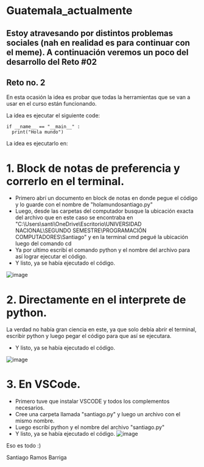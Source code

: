 # Guatemala_actualmente
## Estoy atravesando por distintos problemas sociales (nah en realidad es para continuar con el meme). A continuación veremos un poco del desarrollo del Reto #02

## Reto no. 2
En esta ocasión la idea es probar que todas la herramientas que se van a usar en el curso están funcionando. 

La idea es ejecutar el siguiente code:
```
if __name__ == "__main__" :
  print("Hola mundo")
```
La idea es ejecutarlo en:

# 1. Block de notas de preferencia y correrlo en el terminal.

  - Primero abrí un documento en block de notas en donde pegue el código y lo guarde con el nombre de "holamundosantiago.py"
  - Luego, desde las carpetas del computador busque la ubicación exacta del archivo que en este caso se encontraba en "C:\Users\santi\OneDrive\Escritorio\UNIVERSIDAD     NACIONAL\SEGUNDO SEMESTRE\PROGRAMACIÓN COMPUTADORES\Santiago" y en la terminal cmd pegué la ubicación luego del comando cd
  - Ya por ultimo escribí el comando python y el nombre del archivo para así lograr ejecutar el código.
  - Y listo, ya se había ejecutado el código. 

![image](https://github.com/user-attachments/assets/b3176af5-14de-4519-ba06-f52e15dcb23f)

# 2. Directamente en el interprete de python.

La verdad no había gran ciencia en este, ya que solo debía abrír el terminal, escribir python y luego pegar el código para que así se ejecutara.
  - Y listo, ya se había ejecutado el código. 

![image](https://github.com/user-attachments/assets/d75e5e86-331c-48cb-9fd7-b8397100e028)

# 3. En VSCode.

   - Primero tuve que instalar VSCODE y todos los complementos necesarios.
   - Cree una carpeta llamada "santiago.py" y luego un archivo con el mismo nombre.
   - Luego escribí python y el nombre del archivo "santiago.py"
   - Y listo, ya se había ejecutado el código.
![image](https://github.com/user-attachments/assets/8e7440fe-0d89-48a7-83ba-3c3b462bb250)

Eso es todo :)

Santiago Ramos Barriga
